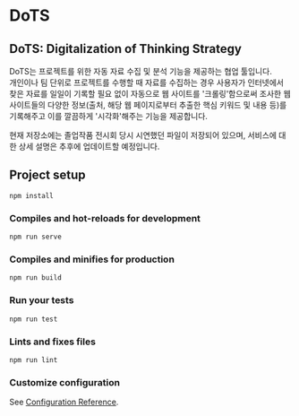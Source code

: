 DoTS
==============
  
## DoTS: Digitalization of Thinking Strategy
DoTS는 프로젝트를 위한 자동 자료 수집 및 분석 기능을 제공하는 협업 툴입니다.  
개인이나 팀 단위로 프로젝트를 수행할 때 자료를 수집하는 경우 사용자가 인터넷에서 찾은 자료를 일일이 기록할 필요 없이 자동으로 웹 사이트를 '크롤링'함으로써 조사한 웹 사이트들의 다양한 정보(출처, 해당 웹 페이지로부터 추출한 핵심 키워드 및 내용 등)를 기록해주고 이를 깔끔하게 '시각화'해주는 기능을 제공합니다.

현재 저장소에는 졸업작품 전시회 당시 시연했던 파일이 저장되어 있으며, 서비스에 대한 상세 설명은 추후에 업데이트할 예정입니다.



## Project setup
```
npm install
```

### Compiles and hot-reloads for development
```
npm run serve
```

### Compiles and minifies for production
```
npm run build
```

### Run your tests
```
npm run test
```

### Lints and fixes files
```
npm run lint
```

### Customize configuration
See [Configuration Reference](https://cli.vuejs.org/config/).
